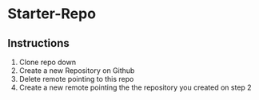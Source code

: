 # Starter-Repo
## Instructions
   1. Clone repo down
   2. Create a new Repository on Github
   3. Delete remote pointing to this repo
   4. Create a new remote pointing the the repository you created on step 2
